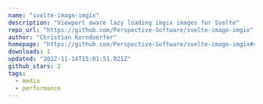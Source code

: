 ```yaml
---
name: "svelte-image-imgix"
description: "Viewport aware lazy loading imgix images for Svelte"
repo_url: "https://github.com/Perspective-Software/svelte-image-imgix"
author: "Christian Korndoerfer"
homepage: "https://github.com/Perspective-Software/svelte-image-imgix#readme"
downloads: 1
updated: "2022-11-14T15:01:51.021Z"
github_stars: 2
tags: 
  - media
  - performance
---
```

